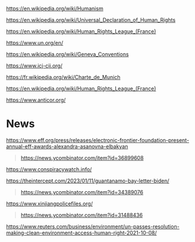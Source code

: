 https://en.wikipedia.org/wiki/Humanism

https://en.wikipedia.org/wiki/Universal_Declaration_of_Human_Rights

https://en.wikipedia.org/wiki/Human_Rights_League_(France)

https://www.un.org/en/

https://en.wikipedia.org/wiki/Geneva_Conventions

https://www.icj-cij.org/

https://fr.wikipedia.org/wiki/Charte_de_Munich

https://en.wikipedia.org/wiki/Human_Rights_League_(France)

https://www.anticor.org/

# News
https://www.eff.org/press/releases/electronic-frontier-foundation-present-annual-eff-awards-alexandra-asanovna-elbakyan
> https://news.ycombinator.com/item?id=36899608

https://www.conspiracywatch.info/

https://theintercept.com/2023/01/11/guantanamo-bay-letter-biden/
> https://news.ycombinator.com/item?id=34389076

https://www.xinjiangpolicefiles.org/
> https://news.ycombinator.com/item?id=31488436

https://www.reuters.com/business/environment/un-passes-resolution-making-clean-environment-access-human-right-2021-10-08/
